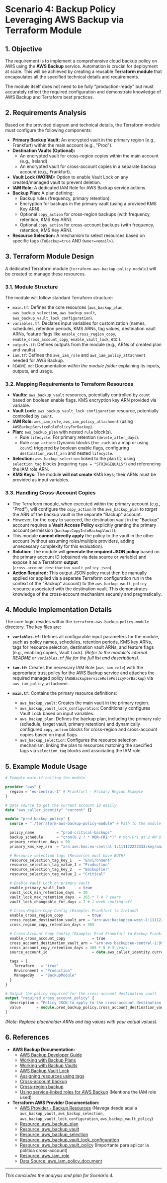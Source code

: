 # Scenario 4: Backup Policy Leveraging AWS Backup via Terraform Module

## 1. Objective

The requirement is to implement a comprehensive cloud backup policy on AWS using the **AWS Backup** service. Automation is crucial for deployment at scale. This will be achieved by creating a reusable **Terraform module** that encapsulates all the specified technical details and requirements.

The module itself does not need to be fully "production-ready" but must accurately reflect the required configuration and demonstrate knowledge of AWS Backup and Terraform best practices.

## 2. Requirements Analysis

Based on the provided diagram and technical details, the Terraform module must configure the following components:

*   **Primary Backup Vault:** An encrypted vault in the primary region (e.g., Frankfurt) within the main account (e.g., "Prod").
*   **Destination Vaults (Optional):**
    *   An encrypted vault for cross-region copies within the main account (e.g., Ireland).
    *   An encrypted vault for cross-account copies in a separate backup account (e.g., Frankfurt).
*   **Vault Lock (WORM):** Option to enable Vault Lock on any created/managed vault to prevent deletion.
*   **IAM Role:** A dedicated IAM Role for AWS Backup service actions.
*   **Backup Plan:** A plan defining:
    *   Backup rules (frequency, primary retention).
    *   Encryption for backups in the primary vault (using a provided KMS Key ARN).
    *   Optional `copy_action` for cross-region backups (with frequency, retention, KMS Key ARN).
    *   Optional `copy_action` for cross-account backups (with frequency, retention, KMS Key ARN).
*   **Resource Selection:** A mechanism to select resources based on specific tags (`ToBackup=true` AND `Owner=<email>`).

## 3. Terraform Module Design

A dedicated Terraform module (`terraform-aws-backup-policy-module`) will be created to manage these resources.

### 3.1. Module Structure

The module will follow standard Terraform structure:

*   `main.tf`: Defines the core resources (`aws_backup_plan`, `aws_backup_selection`, `aws_backup_vault`, `aws_backup_vault_lock_configuration`).
*   `variables.tf`: Declares input variables for customization (names, schedules, retention periods, KMS ARNs, tag values, destination vault ARNs, feature flags like `enable_cross_region_copy`, `enable_cross_account_copy`, `enable_vault_lock`, etc.).
*   `outputs.tf`: Defines outputs from the module (e.g., ARNs of created plan and vaults).
*   `iam.tf`: Defines the `aws_iam_role` and `aws_iam_policy_attachment` needed for AWS Backup.
*   `README.md`: Documentation *within the module folder* explaining its inputs, outputs, and usage.

### 3.2. Mapping Requirements to Terraform Resources

*   **Vaults:** `aws_backup_vault` resources, potentially controlled by `count` based on boolean enable flags. KMS encryption key ARN provided via variable.
*   **Vault Lock:** `aws_backup_vault_lock_configuration` resource, potentially controlled by `count`.
*   **IAM Role:** `aws_iam_role`, `aws_iam_policy_attachment` (using `AWSBackupServiceRolePolicyForBackup`).
*   **Plan:** `aws_backup_plan` with nested `rule` block(s).
    *   Rule `lifecycle`: For primary retention (`delete_after_days`).
    *   Rule `copy_action`: Dynamic blocks (`for_each` on a map or using `count`) triggered by boolean enable flags, configuring `destination_vault_arn` and nested `lifecycle`.
*   **Selection:** `aws_backup_selection` linked to the plan ID, using `selection_tag` blocks (requiring `type = "STRINGEQUALS"`) and referencing the IAM role ARN.
*   **KMS Keys:** The module **will not create** KMS keys; their ARNs must be provided as input variables.

### 3.3. Handling Cross-Account Copies

*   The Terraform module, when executed within the primary account (e.g., "Prod"), will configure the `copy_action` in the `aws_backup_plan` to *target* the ARN of the backup vault in the separate "Backup" account.
*   However, for the copy to succeed, the destination vault in the "Backup" account requires a **Vault Access Policy** explicitly granting the primary account permission (`backup:CopyIntoBackupVault`).
*   This module **cannot directly apply** the policy to the vault in the other account (without assuming roles/multiple providers, adding unnecessary complexity for this evaluation).
*   **Solution:** The module will **generate the required JSON policy** based on the primary account ID (obtained via data source or variable) and expose it as a Terraform **output** (`cross_account_destination_vault_policy_json`).
*   **Action Required:** This output JSON policy must then be manually applied (or applied via a separate Terraform configuration run in the context of the "Backup" account) to the `aws_backup_vault_policy` resource associated with the destination vault. This demonstrates knowledge of the cross-account mechanism securely and pragmatically.

## 4. Module Implementation Details

The core logic resides within the `terraform-aws-backup-policy-module` directory. The key files are:

*   **`variables.tf`:** Defines all configurable input parameters for the module, such as policy names, schedules, retention periods, KMS key ARNs, tags for resource selection, destination vault ARNs, and feature flags (e.g., enabling copies, Vault Lock). *(Refer to the module's internal README or `variables.tf` file for the full list and descriptions).*

*   **`iam.tf`:** Creates the necessary IAM Role (`aws_iam_role`) with the appropriate trust policy for the AWS Backup service and attaches the required managed policy (`AWSBackupServiceRolePolicyForBackup`) via `aws_iam_policy_attachment`.

*   **`main.tf`:** Contains the primary resource definitions:
    *   `aws_backup_vault`: Creates the main vault in the primary region.
    *   `aws_backup_vault_lock_configuration`: Conditionally configures Vault Lock based on input variables.
    *   `aws_backup_plan`: Defines the backup plan, including the primary rule (schedule, target vault, primary retention) and dynamically configured `copy_action` blocks for cross-region and cross-account copies based on input flags.
    *   `aws_backup_selection`: Configures the resource selection mechanism, linking the plan to resources matching the specified tags via `selection_tag` blocks and associating the IAM role.

## 5. Example Module Usage

```terraform
# Example main.tf calling the module

provider "aws" {
  region = "eu-central-1" # Frankfurt - Primary Region Example
}

# Data source to get the current account ID easily
data "aws_caller_identity" "current" {}

module "prod_backup_policy" {
  source = "./terraform-aws-backup-policy-module" # Path to the module directory

  policy_name          = "prod-critical-backups"
  backup_schedule      = "cron(0 2 ? * MON-FRI *)" # Mon-Fri at 2 AM UTC
  primary_retention_days = 90
  primary_kms_key_arn  = "arn:aws:kms:eu-central-1:111122223333:key/aaaaaaaa-bbbb-cccc-dddd-eeeeeeeeeeee" # Replace with actual primary KMS Key ARN

  # Resource selection tags (Resources must have BOTH)
  resource_selection_tag_key_1   = "Environment"
  resource_selection_tag_value_1 = "Production"
  resource_selection_tag_key_2   = "BackupTier"
  resource_selection_tag_value_2 = "Critical"

  # Enable Vault Lock on primary vault
  enable_primary_vault_lock      = true
  vault_lock_min_retention_days  = 30
  vault_lock_max_retention_days  = 365 * 7 # 7 years
  vault_lock_changeable_for_days = 7 # 1 week cooling-off

  # Cross-Region Copy Config (Example: Frankfurt to Ireland)
  enable_cross_region_copy           = true
  cross_region_destination_vault_arn = "arn:aws:backup:eu-west-1:111122223333:backup-vault:prod-frankfurt-copy-vault-ireland" # Replace with actual Dest Vault ARN in Ireland
  cross_region_copy_retention_days = 365

  # Cross-Account Copy Config (Example: Prod Frankfurt to Backup Frankfurt)
  enable_cross_account_copy            = true
  cross_account_destination_vault_arn = "arn:aws:backup:eu-central-1:999988887777:backup-vault:prod-backup-target-vault" # Replace with actual Dest Vault ARN in Backup Account
  cross_account_copy_retention_days = 365 * 5 # 5 years
  source_account_id                    = data.aws_caller_identity.current.account_id # Pass current account ID for policy generation

  tags = {
    Terraform   = "true"
    Environment = "Production"
    ManagedBy   = "BackupModule"
  }
}

# Output the policy required for the cross-account destination vault
output "required_cross_account_policy" {
  description = "Policy JSON to apply to the cross-account destination vault."
  value       = module.prod_backup_policy.cross_account_destination_vault_policy_json
}
````

*(Note: Replace placeholder ARNs and tag values with your actual values).*

## 6. References

*   **AWS Backup Documentation:**
    *   [AWS Backup Developer Guide](https://docs.aws.amazon.com/aws-backup/latest/devguide/whatisbackup.html)
    *   [Working with Backup Plans](https://docs.aws.amazon.com/aws-backup/latest/devguide/about-backup-plans.html)
    *   [Working with Backup Vaults](https://docs.aws.amazon.com/aws-backup/latest/devguide/about-backup-vaults.html)
    *   [AWS Backup Vault Lock](https://docs.aws.amazon.com/aws-backup/latest/devguide/vault-lock.html)
    *   [Assigning resources using tags](https://docs.aws.amazon.com/aws-backup/latest/devguide/assigning-resources.html#assigning-resources-tags)
    *   [Cross-account backup](https://docs.aws.amazon.com/aws-backup/latest/devguide/cross-account-backup.html)
    *   [Cross-region backup](https://docs.aws.amazon.com/aws-backup/latest/devguide/cross-region-backup.html)
    *   [Using service-linked roles for AWS Backup](https://docs.aws.amazon.com/aws-backup/latest/devguide/iam-service-linked-role.html) (Mentions the IAM role used)
*   **Terraform AWS Provider Documentation:**
    *   [AWS Provider - Backup Resources](https://registry.terraform.io/providers/hashicorp/aws/latest/docs/resources/backup_plan) (Navega desde aquí a `aws_backup_vault`, `aws_backup_selection`, `aws_backup_vault_lock_configuration`, `aws_backup_vault_policy`)
    *   [Resource: aws_backup_plan](https://registry.terraform.io/providers/hashicorp/aws/latest/docs/resources/backup_plan)
    *   [Resource: aws_backup_vault](https://registry.terraform.io/providers/hashicorp/aws/latest/docs/resources/backup_vault)
    *   [Resource: aws_backup_selection](https://registry.terraform.io/providers/hashicorp/aws/latest/docs/resources/backup_selection)
    *   [Resource: aws_backup_vault_lock_configuration](https://registry.terraform.io/providers/hashicorp/aws/latest/docs/resources/backup_vault_lock_configuration)
    *   [Resource: aws_backup_vault_policy](https://registry.terraform.io/providers/hashicorp/aws/latest/docs/resources/backup_vault_policy) (Importante para aplicar la política cross-account)
    *   [Resource: aws_iam_role](https://registry.terraform.io/providers/hashicorp/aws/latest/docs/resources/iam_role)
    *   [Data Source: aws_iam_policy_document](https://registry.terraform.io/providers/hashicorp/aws/latest/docs/data-sources/iam_policy_document)

---
*This concludes the analysis and plan for Scenario 4.* 

